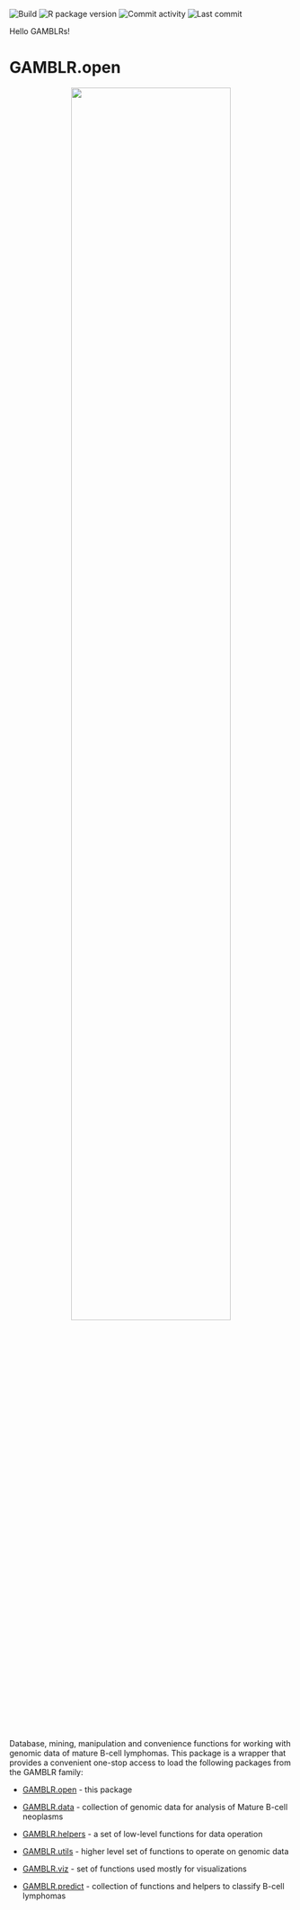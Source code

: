 ![Build](https://github.com/morinlab/GAMBLR.open/actions/workflows/build_check.yaml/badge.svg)
![R package version](https://img.shields.io/github/r-package/v/morinlab/GAMBLR.open)
![Commit activity](https://img.shields.io/github/commit-activity/m/morinlab/GAMBLR.open)
![Last commit](https://img.shields.io/github/last-commit/morinlab/GAMBLR.open)

Hello GAMBLRs!

# GAMBLR.open

<p align="center" width="100%">
    <img width="75%" src="GAMBLR.open.png">
</p>

Database, mining, manipulation and convenience functions for working with genomic data of mature B-cell lymphomas. This package is a wrapper that provides a convenient one-stop access to load the following packages from the GAMBLR family:

* [GAMBLR.open](https://morinlab.gihtub.io/GAMBLR.open) - this package

* [GAMBLR.data](https://github.com/morinlab/GAMBLR.data) - collection of genomic
data for analysis of Mature B-cell neoplasms

* [GAMBLR.helpers](https://github.com/morinlab/GAMBLR.helpers) - a set of low-level functions for data operation

* [GAMBLR.utils](https://github.com/morinlab/GAMBLR.utils) - higher level set of functions to operate on genomic data

* [GAMBLR.viz](https://github.com/morinlab/GAMBLR.viz) - set of functions used mostly for visualizations

* [GAMBLR.predict](https://github.com/morinlab/GAMBLR.predict) - collection of functions and helpers to classify B-cell lymphomas

